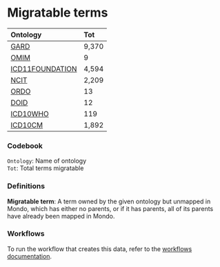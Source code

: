# Migratable terms
| Ontology                                        | Tot   |
|:------------------------------------------------|:------|
| [GARD](./migrate_gard.md)                       | 9,370 |
| [OMIM](./migrate_omim.md)                       | 9     |
| [ICD11FOUNDATION](./migrate_icd11foundation.md) | 4,594 |
| [NCIT](./migrate_ncit.md)                       | 2,209 |
| [ORDO](./migrate_ordo.md)                       | 13    |
| [DOID](./migrate_doid.md)                       | 12    |
| [ICD10WHO](./migrate_icd10who.md)               | 119   |
| [ICD10CM](./migrate_icd10cm.md)                 | 1,892 |

### Codebook
`Ontology`: Name of ontology    
`Tot`: Total terms migratable

### Definitions
**Migratable term**: A term owned by the given ontology but unmapped in Mondo, which has either no parents, or if it has 
parents, all of its parents have already been mapped in Mondo.

### Workflows
To run the workflow that creates this data, refer to the [workflows documentation](../developer/workflows.md).